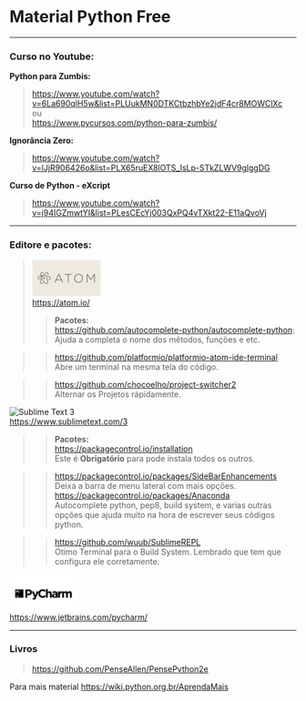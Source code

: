 # **Material Python Free**
___
### **Curso no Youtube:**

**Python para Zumbis:**
> <https://www.youtube.com/watch?v=6La690qlH5w&list=PLUukMN0DTKCtbzhbYe2jdF4cr8MOWClXc>  
ou  
<https://www.pycursos.com/python-para-zumbis/>  

**Ignorância Zero:**
><https://www.youtube.com/watch?v=lJjR906426o&list=PLX65ruEX8lOTS_IsLp-STkZLWV9glggDG>

**Curso de Python - eXcript**  
><https://www.youtube.com/watch?v=j94IGZmwtYI&list=PLesCEcYj003QxPQ4vTXkt22-E11aQvoVj>  

___

### **Editore e pacotes:**
>![Atom](logos/atom.png)  
<https://atom.io/>  
>>**Pacotes:**  
>> <https://github.com/autocomplete-python/autocomplete-python>:  
Ajuda a completa o nome dos mêtodos, funções e etc.

>> <https://github.com/platformio/platformio-atom-ide-terminal>  
Abre um terminal na mesma tela do código.  

>> <https://github.com/chocoelho/project-switcher2>  
Alternar os Projetos rápidamente.

![Sublime Text 3](logos/sublimetext3.png)  
<https://www.sublimetext.com/3>  
>> **Pacotes:**  
>><https://packagecontrol.io/installation>  
Este é **Obrigatório** para pode instala todos os outros.  

>><https://packagecontrol.io/packages/SideBarEnhancements>  
Deixa a barra de menu lateral com mais opções.
>><https://packagecontrol.io/packages/Anaconda>  
Autocomplete python, pep8, build system, e varias outras opções que ajuda muito na hora de escrever seus códigos python.  

>><https://github.com/wuub/SublimeREPL>  
Ótimo Terminal para o Build System.
Lembrado que tem que configura ele corretamente.

![Pycharm](logos/pycharm.png)  
<https://www.jetbrains.com/pycharm/>  

___
### **Livros**
><https://github.com/PenseAllen/PensePython2e>  

Para mais material <https://wiki.python.org.br/AprendaMais>
